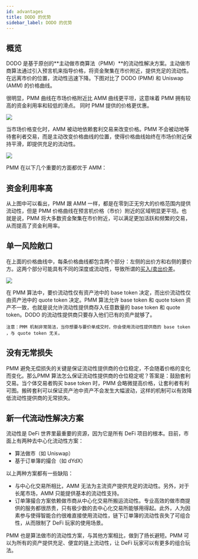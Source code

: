 ```yaml
---
id: advantages
title: DODO 的优势
sidebar_label: DODO 的优势
---
```


## 概览

DODO 是基于原创的**主动做市商算法（PMM）**的流动性解决方案。主动做市商算法通过引入预言机来指导价格，将资金聚集在市价附近，提供充足的流动性。在远离市价的位置，流动性迅速下降。下图对比了 DODO (PMM) 和 Uniswap (AMM) 的价格曲线。

很明显，PMM 曲线在市场价格附近比 AMM 曲线更平坦，这意味着 PMM 拥有较高的资金利用率和较低的滑点。 同时 PMM 提供的价格更优惠。

![](https://dodoex.github.io/docs/img/dodo_curve.jpeg)

当市场价格变化时，AMM 被动地依赖套利交易来改变价格。PMM 不会被动地等待套利者交易，而是主动改变价格曲线的位置，使得价格曲线始终在市场价附近保持平滑，即提供充足的流动性。

![](https://dodoex.github.io/docs/img/dodo_curve_move.jpeg)

PMM 在以下几个重要的方面都优于 AMM：

## 资金利用率高

从上图中可以看出，PMM 跟 AMM 一样，都是在零到正无穷大的价格范围内提供流动性，但是 PMM 价格曲线在预言机价格（市价）附近的区域明显更平坦。也就是说，PMM 将大多数资金聚集在市价附近，可以满足更加活跃和频繁的交易，从而提高了资金利用率。

## 单一风险敞口

在上面的价格曲线中，每条价格曲线都包含两个部分：左侧的出价方和右侧的要价方。这两个部分可能具有不同的深度或流动性，导致所谓的[买入/卖出价差](https://en.wikipedia.org/wiki/Bid%E2%80%93ask_spread)。

![](https://dodoex.github.io/docs/img/dodo_segment.jpeg)

在 PMM 算法中，要价流动性仅有资产池中的 base token 决定，而出价流动性仅由资产池中的 quote token 决定。PMM 算法允许 base token 和 quote token 资产不一致，也就是说允许流动性提供商存入任意数量的 base token 和 quote token。DODO 的流动性提供商只要存入他们已有的资产就够了。

`
注意：PMM 机制非常简洁，当你想要与要价单成交时，你会使用流动性提供商的 base token ，与 quote token 无关。
`

## 没有无常损失

PMM 避免无偿损失的关键是保证流动性提供商的仓位稳定，不会随着价格的变化而变化。那么PMM 算法怎么保证流动性提供商的仓位稳定呢？答案是：鼓励套利交易。当个体交易者购买 base token 时，PMM 会略微提高价格，让套利者有利可图。搬砖套利可以保证资产池中资产不会发生大幅波动，这样的机制可以有效降低流动性提供商的无常损失。

## 新一代流动性解决方案

流动性是 DeFi 世界里最重要的资源，因为它是所有 DeFi 项目的根本。目前，市面上有两种去中心化流动性方案：

- 算法做市（如 Uniswap） 
- 基于订单簿的撮合（如 dYdX） 

以上两种方案都有一些缺陷：

- 与中心化交易所相比，AMM 无法为主流资产提供充足的流动性。另外，对于长尾市场，AMM 只能提供基本的流动性支持。
- 订单簿撮合方案依赖做市商从中心化交易所搬运流动性。专业高效的做市商提供的服务都很昂贵，只有极少数的去中心化交易所能够用得起。此外，人为因素参与使得智能合约很难直接使用流动性，链下订单簿的流动性丧失了可组合性，从而限制了 DeFi 玩家的使用场景。

PMM 也是算法做市的流动性方案，与其他方案相比，做到了扬长避短。PMM 可以为所有的资产提供充足、便宜的链上流动性，让 DeFi 玩家可以有更多的组合玩法。

<!-- # DODO的优势是什么

流动性是Defi世界最重要的资源，也是所有项目正常运行的基础。当今Defi领域只有两种被验证过的流动性解决方案：

- 算法做市商（例如uniswap）
- 由做市商映射中心化交易所流动性（例如dydx）

但他们各自都有致命缺陷:

- 算法做市商无法提供充沛的流动性，与中心化交易所体验相差甚远。只能在长尾币上提供最基础的流动性支持。
- 映射中心化交易所流动性依赖很多中心化服务，并且价格昂贵，只有少数团队能够承担。并且，此种流动性很难被智能合约调用，使用场景十分狭窄。

而DODO得益于全新的主观做市商算法，在避免这两个缺陷的同时，聚集二者的优点。即充沛且完全在链上的流动性，可以为所有defi项目提供流动性，成为defi世界重要的基础设施。 -->
